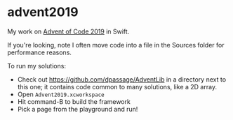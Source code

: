 # advent2019

My work on [Advent of Code 2019](https://adventofcode.com/2019) in Swift.

If you're looking, note I often move code into a file in the Sources folder for performance reasons.

To run my solutions:

* Check out https://github.com/dpassage/AdventLib in a directory next to this one; it contains code common to many solutions, like a 2D array.
* Open `Advent2019.xcworkspace`
* Hit command-B to build the framework
* Pick a page from the playground and run!
